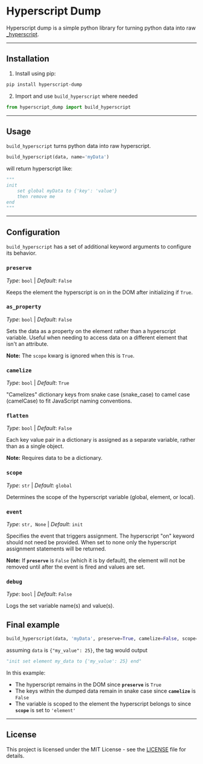 # Hyperscript Dump

Hyperscript dump is a simple python library for turning python data into raw [_hyperscript](https://github.com/bigskysoftware/_hyperscript).

---
## Installation

1. Install using pip:
```bash
pip install hyperscript-dump
```

2. Import and use `build_hyperscript` where needed
```python
from hyperscript_dump import build_hyperscript
```

---
## Usage

`build_hyperscript` turns python data into raw hyperscript.

```python
build_hyperscript(data, name='myData')
```
will return hyperscript like:
```python
"""
init
    set global myData to {'key': 'value'}
    then remove me
end
"""
```

---
## Configuration

`build_hyperscript` has a set of additional keyword arguments to configure its behavior.

### `preserve`
*Type*: `bool` | *Default*: `False`

Keeps the element the hyperscript is on in the DOM after initializing if `True`.

### `as_property`
*Type*: `bool` | *Default*: `False`

Sets the data as a property on the element rather than a hyperscript variable. Useful when needing to access data on a different element that isn't an attribute.

**Note:** The `scope` kwarg is ignored when this is `True`.

### `camelize`
*Type*: `bool` | *Default*: `True`

"Camelizes" dictionary keys from snake case (snake_case) to camel case (camelCase) to fit JavaScript naming conventions.

### `flatten`
*Type*: `bool` | *Default*: `False`

Each key value pair in a dictionary is assigned as a separate variable, rather than as a single object.

**Note:** Requires data to be a dictionary.

### `scope`
*Type*: `str` | *Default*: `global`

Determines the scope of the hyperscript variable (global, element, or local).

### `event`
*Type*: `str, None` | *Default*: `init`

Specifies the event that triggers assignment. The hyperscript "on" keyword should not need be provided. When set to none only the hyperscript assignment statements will be returned.

**Note:** If **`preserve`** is `False` (which it is by default), the element will not be removed until after the event is fired and values are set.

### `debug`
*Type*: `bool` | *Default*: `False`

Logs the set variable name(s) and value(s).

## Final example
```python
build_hyperscript(data, 'myData', preserve=True, camelize=False, scope='element')
```
assuming `data` is `{"my_value": 25}`, the tag would output
```python
"init set element my_data to {'my_value': 25} end"
```
In this example:
- The hyperscript remains in the DOM since **`preserve`** is `True`
- The keys within the dumped data remain in snake case since **`camelize`** is `False`
- The variable is scoped to the element the hyperscript belongs to since **`scope`** is set to `'element'`

---
## License

This project is licensed under the MIT License - see the [LICENSE](LICENSE) file for details.

